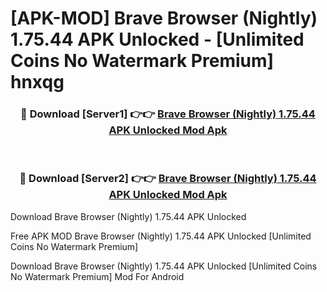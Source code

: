 # [APK-MOD] Brave Browser (Nightly) 1.75.44 APK Unlocked - [Unlimited Coins No Watermark Premium] hnxqg



<div align="center">
<h3>🔴 Download [Server1] 👉👉 <a href="https://momento.my/?title=Brave_Browser_(Nightly)_1.75.44_APK_Unlocked">Brave Browser (Nightly) 1.75.44 APK Unlocked Mod Apk</a></h3><br>

<h3>🔴 Download [Server2] 👉👉 <a href="https://momento.my/?title=Brave_Browser_(Nightly)_1.75.44_APK_Unlocked">Brave Browser (Nightly) 1.75.44 APK Unlocked Mod Apk</a></h3>
</div>



Download Brave Browser (Nightly) 1.75.44 APK Unlocked 

Free APK MOD Brave Browser (Nightly) 1.75.44 APK Unlocked [Unlimited Coins No Watermark Premium]

Download Brave Browser (Nightly) 1.75.44 APK Unlocked [Unlimited Coins No Watermark Premium] Mod For Android
